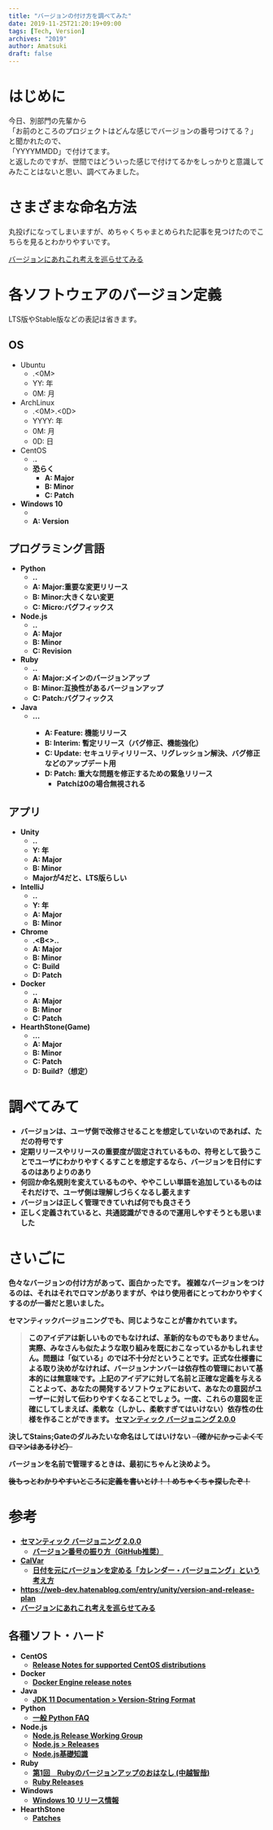 ```yaml
---
title: "バージョンの付け方を調べてみた"
date: 2019-11-25T21:20:19+09:00
tags: [Tech, Version]
archives: "2019"
author: Amatsuki
draft: false
---
```

# はじめに
今日、別部門の先輩から  
「お前のところのプロジェクトはどんな感じでバージョンの番号つけてる？」  
と聞かれたので、  
「YYYYMMDD」で付けてます。  
と返したのですが、世間ではどういった感じで付けてるかをしっかりと意識してみたことはないと思い、調べてみました。


# さまざまな命名方法
丸投げになってしまいますが、めちゃくちゃまとめられた記事を見つけたのでこちらを見るとわかりやすいです。

[バージョンにあれこれ考えを巡らせてみる](https://qiita.com/t_nakayama0714/items/c312bc5edcce6c214856)

# 各ソフトウェアのバージョン定義
LTS版やStable版などの表記は省きます。

## OS
- Ubuntu
    - <YY>.<0M>
    - YY: 年
    - 0M: 月
- ArchLinux
    - <YYYY>.<0M>.<0D>
    - YYYY: 年
    - 0M: 月
    - 0D: 日
- CentOS
    - <A>.<B>.<CCCC>
    - 恐らく
        - A: Major
        - B: Minor
        - C: Patch
- Windows 10
    - <AAAA>
    - A: Version
## プログラミング言語
- Python
    - <A>.<B>.<CC>
    - A: Major:重要な変更リリース
    - B: Minor:大きくない変更
    - C: Micro:バグフィックス
- Node.js
    - <AA>.<BB>.<C>
    - A: Major
    - B: Minor
    - C: Revision
- Ruby
    - <A>.<B>.<C>
    - A: Major:メインのバージョンアップ
    - B: Minor:互換性があるバージョンアップ
    - C: Patch:バグフィックス
- Java
    - <AA>.<B>.<C>.<D>
        - A: Feature: 機能リリース
        - B: Interim: 暫定リリース（バグ修正、機能強化）
        - C: Update: セキュリティリリース、リグレッション解決、バグ修正などのアップデート用
        - D: Patch: 重大な問題を修正するための緊急リリース
            - Patchは0の場合無視される

## アプリ
- Unity
    - <YYYY>.<A>.<BB>
    - Y: 年
    - A: Major
    - B: Minor
    - Majorが4だと、LTS版らしい
- IntelliJ
    - <YYYY>.<Major>.<Minor>
    - Y: 年
    - A: Major
    - B: Minor
- Chrome
    - <AA>.<B<>.<CCCC>.<DD>
    - A: Major
    - B: Minor
    - C: Build
    - D: Patch
- Docker
    - <AA>.<BB>.<C>
    - A: Major
    - B: Minor
    - C: Patch
- HearthStone(Game)
    - <AA>.<B>.<C>.<DDDDD>
    - A: Major
    - B: Minor
    - C: Patch
    - D: Build?（想定）

# 調べてみて
- バージョンは、ユーザ側で改修させることを想定していないのであれば、ただの符号です
- 定期リリースやリリースの重要度が固定されているもの、符号として扱うことでユーザにわかりやすくるすことを想定するなら、バージョンを日付にするのはありよりのあり
- 何回か命名規則を変えているものや、ややこしい単語を追加しているものはそれだけで、ユーザ側は理解しづらくなるし萎えます
- バージョンは正しく管理できていれば何でも良さそう
- 正しく定義されていると、共通認識ができるので運用しやすそうとも思いました


# さいごに
色々なバージョンの付け方があって、面白かったです。
複雑なバージョンをつけるのは、それはそれでロマンがありますが、やはり使用者にとってわかりやすくするのが一番だと思いました。

セマンティックバージョニングでも、同じようなことが書かれています。
>このアイデアは新しいものでもなければ、革新的なものでもありません。実際、みなさんも似たような取り組みを既におこなっているかもしれません。問題は「似ている」のでは不十分だということです。正式な仕様書による取り決めがなければ、バージョンナンバーは依存性の管理において基本的には無意味です。上記のアイデアに対して名前と正確な定義を与えることよって、あなたの開発するソフトウェアにおいて、あなたの意図がユーザーに対して伝わりやすくなることでしょう。一度、これらの意図を正確にしてしまえば、柔軟な（しかし、柔軟すぎてはいけない）依存性の仕様を作ることができます。
>[セマンティック バージョニング 2.0.0](https://semver.org/lang/ja/)

決してStains;Gateのダルみたいな命名はしてはいけない ~~（確かにかっこよくてロマンはあるけど）~~

バージョンを名前で管理するときは、最初にちゃんと決めよう。

~~後もっとわかりやすいところに定義を書いとけ！！めちゃくちゃ探したぞ！~~

# 参考
- [セマンティック バージョニング 2.0.0](https://semver.org/lang/ja/)
    - [バージョン番号の振り方（GitHub推奨）](https://web-dev.hatenablog.com/entry/etc/semantic-versioning)
- [CalVar](https://calver.org/)
    - [日付を元にバージョンを定める「カレンダー・バージョニング」という考え方](https://gigazine.net/news/20180612-calendar-versioning/)
- https://web-dev.hatenablog.com/entry/unity/version-and-release-plan
- [バージョンにあれこれ考えを巡らせてみる](https://qiita.com/t_nakayama0714/items/c312bc5edcce6c214856)

## 各種ソフト・ハード
- CentOS
    - [Release Notes for supported CentOS distributions](https://wiki.centos.org/Manuals/ReleaseNotes)
- Docker
    - [Docker Engine release notes](https://www.docker.com/blog/docker-enterprise-edition/)
- Java
    - [JDK 11 Documentation > Version-String Format](https://docs.oracle.com/en/java/javase/11/install/version-string-format.html)
- Python
    - [一般 Python FAQ](https://docs.python.org/ja/3/faq/general.html#how-does-the-python-version-numbering-scheme-work)
- Node.js
    - [Node.js Release Working Group](https://github.com/nodejs/Release)
    - [Node.js > Releases](https://nodejs.org/en/about/releases/)
    - [Node.js基礎知識](https://qiita.com/kingston/items/0f4fb02af6ddcbb9e26d)
- Ruby
    - [第1回　Rubyのバージョンアップのおはなし (中越智哉)](https://www.school.ctc-g.co.jp/columns/nakagoshi/nakagoshi01.html)
    - [Ruby Releases](https://www.ruby-lang.org/en/downloads/releases/)
- Windows
    - [Windows 10 リリース情報](https://docs.microsoft.com/ja-jp/windows/release-information/)
- HearthStone
    - [Patches](https://hearthstone.gamepedia.com/Patches)